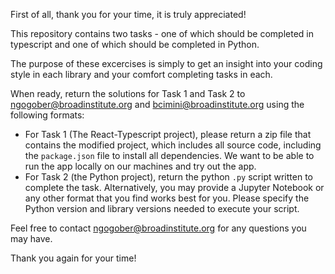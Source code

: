 First of all, thank you for your time, it is truly appreciated!

This repository contains two tasks - one of which should be completed in typescript and one of which should be completed in Python. 

The purpose of these excercises is simply to get an insight into your coding style in each library and your comfort completing tasks in each.

When ready, return the solutions for Task 1 and Task 2 to [ngogober@broadinstitute.org](ngogober@broadinstitute.org) 
and [bcimini@broadinstitute.org](bcimini@broadinstitute.org) using the following formats:
- For Task 1 (The React-Typescript project), please return a zip file that contains the modified project,
 which includes all source code, including the `package.json` file to install all dependencies. We want to be able to 
 run the app locally on our machines and try out the app.
- For Task 2 (the Python project), return the python `.py` script written to complete the task. Alternatively, you may 
provide a Jupyter Notebook or any other format that you find works best for you. Please specify the Python version and 
library versions needed to execute your script.


Feel free to contact [ngogober@broadinstitute.org](ngogober@broadinstitute.org) for any questions you may have. 

Thank you again for your time!

